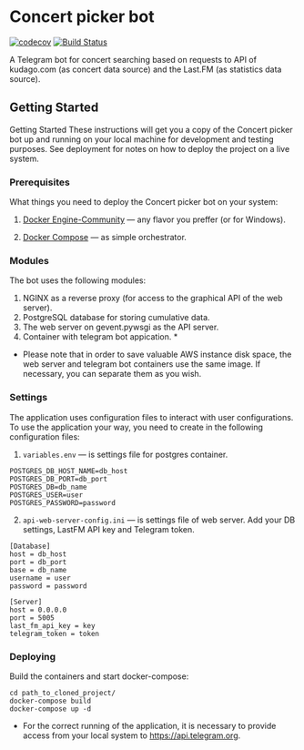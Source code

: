 # Concert picker bot
 [![codecov](https://codecov.io/gh/rustam-python/Concert-picker-bot/branch/master/graph/badge.svg)](https://codecov.io/gh/rustam-python/Concert-picker-bot)    [![Build Status](https://travis-ci.org/rustam-python/Concert-picker-bot.svg?branch=Developing)](https://travis-ci.org/rustam-python/Concert-picker-bot)

A Telegram bot for concert searching based on requests to API of kudago.сom (as concert data source) and the Last.FM (as statistics data source).

## Getting Started
Getting Started
These instructions will get you a copy of the Concert picker bot up and running on your local machine for development and testing purposes. See deployment for notes on how to deploy the project on a live system.

### Prerequisites
What things you need to deploy the Concert picker bot on your system:

1. [Docker Engine-Community](https://docs.docker.com/install/linux/docker-ce/centos/) — any flavor you preffer (or for Windows).

2. [Docker Compose](https://docs.docker.com/compose/install/) — as simple orchestrator.


### Modules
The bot uses the following modules:
1. NGINX as a reverse proxy (for access to the graphical API of the web server).
2. PostgreSQL database for storing cumulative data.
3. The web server on gevent.pywsgi as the API server.
4. Container with telegram bot appication. *

* Please note that in order to save valuable AWS instance disk space, the web server and telegram bot containers use the same image. If necessary, you can separate them as you wish.

### Settings
The application uses configuration files to interact with user configurations. To use the application your way, you need to create in the following configuration files:
1. `variables.env` — is settings file for postgres container.

```
POSTGRES_DB_HOST_NAME=db_host
POSTGRES_DB_PORT=db_port
POSTGRES_DB=db_name
POSTGRES_USER=user
POSTGRES_PASSWORD=password
```
2. `api-web-server-config.ini` — is settings file of web server. Add your DB settings, LastFM API key and Telegram token.
```
[Database]
host = db_host
port = db_port
base = db_name
username = user
password = password

[Server]
host = 0.0.0.0
port = 5005
last_fm_api_key = key
telegram_token = token

```

### Deploying

Build the containers and start docker-compose:

```
cd path_to_cloned_project/
docker-compose build
docker-compose up -d
```
* For the correct running of the application, it is necessary to provide access from your local system to https://api.telegram.org.

